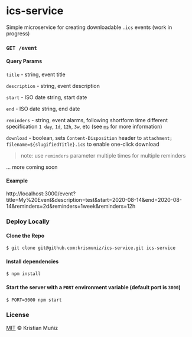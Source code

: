# ics-service

Simple microservice for creating downloadable `.ics` events (work in progress)

### `GET /event`

#### Query Params

`title` - string, event title

`description` - string, event description

`start` - ISO date string, start date

`end` - ISO date string, end date

`reminders` - string, event alarms, following shortform time different specification `1 day`, `1d`, `12h`, `3w`, etc (see [`ms`](https://npm.im/ms) for more information)

`download` - boolean, sets `Content-Disposition` header to `attachment; filename=${slugifiedTitle}.ics` to enable one-click download

> note: use `reminders` parameter multiple times for multiple reminders

... more coming soon

#### Example

http://localhost:3000/event?title=My%20Event&description=test&start=2020-08-14&end=2020-08-14&reminders=2d&reminders=1week&reminders=12h

### Deploy Locally

#### Clone the Repo

```bash
$ git clone git@github.com:krismuniz/ics-service.git ics-service
```

#### Install dependencies

```bash
$ npm install
```

#### Start the server with a `PORT` environment variable (default port is `3000`)

```bash
$ PORT=3000 npm start
```

### License

[MIT](/LICENSE.md) © Kristian Muñiz
